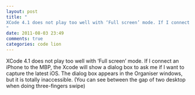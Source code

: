 ```yaml
---
layout: post
title: "
XCode 4.1 does not play too well with ‘Full screen’ mode. If I connect an iPhone to the MBP, the Xcode will show a dialog box to ask me if I want to capture the latest iOS. The dialog box appears in the Organiser windows, but it is totally inaccessible. (You can see between the gap of two desktop when doing three-fingers swipe)
"
date: 2011-08-03 23:49
comments: true
categories: code lion
---
```


XCode 4.1 does not play too well with ‘Full screen’ mode. If I connect an iPhone to the MBP, the Xcode will show a dialog box to ask me if I want to capture the latest iOS. The dialog box appears in the Organiser windows, but it is totally inaccessible. (You can see between the gap of two desktop when doing three-fingers swipe)

